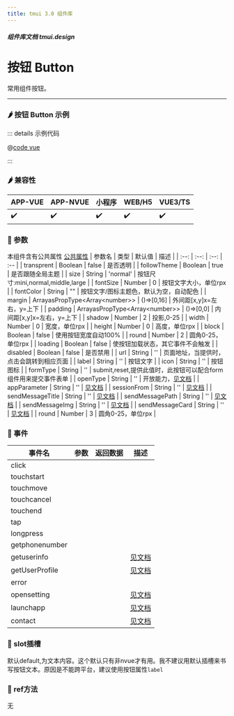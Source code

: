 ```yaml
---
title: tmui 3.0 组件库
---
```


<dirtoc></dirtoc>

##### 组件库文档 tmui.design

# 按钮 Button
常用组件按钮。

---

### :hot_pepper: 按钮 Button 示例

<webview url="https://tmui.design/h5/#/pages/changyong/button"></webview>

::: details 示例代码

@[code vue](pages/changyong/button.nvue)

:::


### :hot_pepper: 兼容性

| APP-VUE | APP-NVUE | 小程序 | WEB/H5 | VUE3/TS |
| --- | --- | --- | --- | --- |
| :heavy_check_mark: | :heavy_check_mark: | :heavy_check_mark: | :heavy_check_mark: | :heavy_check_mark: |

### :seedling: 参数
本组件含有公共属性 [公共属性](/doc/spec/组件公共样式.md)
| 参数名 | 类型 | 默认值 | 描述 |
| :--: | :--: | :--: | :-- |
| transprent | Boolean | false | 是否透明 |
| followTheme | Boolean | true | 是否跟随全局主题 |
| size | String | 'normal' | 按钮尺寸:mini,normal,middle,large |
| fontSize | Number | 0 | 按钮文字大小，单位rpx |
| fontColor<Badge type="danger" text="v3.0.63+" vertical="middle" /> | String | "" | 按钮文字/图标主题色，默认为空，自动配色 |
| margin | ArrayasPropType\<Array\<number>> | ()=>[0,16] | 外间距[x,y]x=左右，y=上下 |
| padding | ArrayasPropType\<Array\<number>> | ()=>[0,0] | 内间距[x,y]x=左右，y=上下 |
| shadow | Number | 2 | 投影,0-25 |
| width | Number | 0 | 宽度，单位rpx |
| height | Number | 0 | 高度，单位rpx |
| block | Boolean | false | 使用按钮宽度自动100% |
| round | Number | 2 | 圆角0-25，单位rpx |
| loading | Boolean | false | 使按钮加载状态，其它事件不会触发 |
| disabled | Boolean | false | 是否禁用 |
| url | String | '' | 页面地址，当提供时，点击会跳转到相应页面 |
| label | String | '' | 按钮文字 |
| icon | String | '' | 按钮图标 |
| formType | String | '' | submit,reset,提供此值时，此按钮可以配合form组件用来提交事件表单 |
| openType | String | '' | 开放能力，[见文档](https://uniapp.dcloud.net.cn/component/button.html) |
| appParameter | String | '' | [见文档](https://uniapp.dcloud.net.cn/component/button.html) |
| sessionFrom | String | '' | [见文档](https://uniapp.dcloud.net.cn/component/button.html) |
| sendMessageTitle | String | '' | [见文档](https://uniapp.dcloud.net.cn/component/button.html) |
| sendMessagePath | String | '' | [见文档](https://uniapp.dcloud.net.cn/component/button.html) |
| sendMessageImg | String | '' | [见文档](https://uniapp.dcloud.net.cn/component/button.html) |
| sendMessageCard | String | '' | [见文档](https://uniapp.dcloud.net.cn/component/button.html) |
| round | Number | 3 | 圆角0-25，单位rpx |


### :rose: 事件
| 事件名 | 参数 | 返回数据 | 描述 |
| --- | --- | --- | --- |
| click |  |  |  |
| touchstart |  |  |  |
| touchmove |  |  |  |
| touchcancel |  |  |  |
| touchend |  |  |  |
| tap |  |  |  |
| longpress |  |  |  |
| getphonenumber |  |  |  |
| getuserinfo |  |  | [见文档](https://uniapp.dcloud.net.cn/component/button.html) |
| getUserProfile |  |  | [见文档](https://uniapp.dcloud.net.cn/component/button.html) |
| error |  |  |  |
| opensetting |  |  | [见文档](https://uniapp.dcloud.net.cn/component/button.html) |
| launchapp |  |  | [见文档](https://uniapp.dcloud.net.cn/component/button.html) |
| contact |  |  | [见文档](https://uniapp.dcloud.net.cn/component/button.html) |


### :corn: slot插槽
默认default,为文本内容。这个默认只有非nvue才有用。我不建议用默认插槽来书写按钮文本。原因是不能跨平台，建议使用按钮属性```label```

### :green_salad: ref方法
无